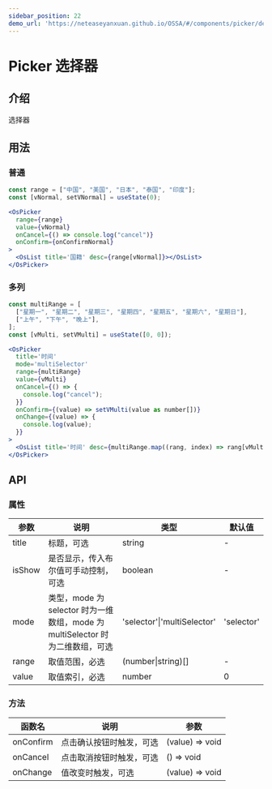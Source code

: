 ```yaml
---
sidebar_position: 22
demo_url: 'https://neteaseyanxuan.github.io/OSSA/#/components/picker/demo/index'
---
```


# Picker 选择器

## 介绍
选择器

## 用法
### 普通
```jsx
const range = ["中国", "美国", "日本", "泰国", "印度"];
const [vNormal, setVNormal] = useState(0);

<OsPicker
  range={range}
  value={vNormal}
  onCancel={() => console.log("cancel")}
  onConfirm={onConfirmNormal}
>
  <OsList title='国籍' desc={range[vNormal]}></OsList>
</OsPicker>
```

### 多列
```jsx
const multiRange = [
  ["星期一", "星期二", "星期三", "星期四", "星期五", "星期六", "星期日"],
  ["上午", "下午", "晚上"],
];
const [vMulti, setVMulti] = useState([0, 0]);

<OsPicker
  title='时间'
  mode='multiSelector'
  range={multiRange}
  value={vMulti}
  onCancel={() => {
    console.log("cancel");
  }}
  onConfirm={(value) => setVMulti(value as number[])}
  onChange={(value) => {
    console.log(value);
  }}
>
  <OsList title='时间' desc={multiRange.map((rang, index) => rang[vMulti[index]]).join(',')}></OsList>
</OsPicker>
```



## API
### 属性
|参数|说明|类型|默认值|
|------|------|------|------|
|title|标题，可选|string|-|
|isShow|是否显示，传入布尔值可手动控制，可选|boolean|-|
|mode|类型，mode 为 selector 时为一维数组，mode 为 multiSelector 时为二维数组，可选|'selector'\|'multiSelector'|'selector'|
|range|取值范围，必选|(number\|string)[]|-|
|value|取值索引，必选|number|0|


### 方法
|函数名|说明|参数|
|------|------|------|
|onConfirm|点击确认按钮时触发，可选|(value) => void|
|onCancel|点击取消按钮时触发，可选|() => void|
|onChange|值改变时触发，可选|(value) => void|

